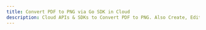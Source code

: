 ---title: Convert PDF to PNG via Go SDK in Clouddescription: Cloud APIs & SDKs to Convert PDF to PNG. Also Create, Edit & Render Microsoft Word & OpenOffice documents in the Cloud.---